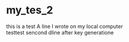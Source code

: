 # my_tes_2
this is a test
A line I wrote on my local computer  
 testtest
sencond dline after key generatione
